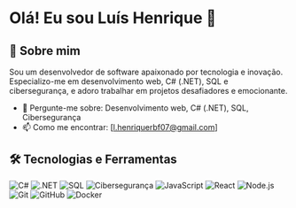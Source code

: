 # Olá! Eu sou Luís Henrique 👋

## 🚀 Sobre mim

Sou um desenvolvedor de software apaixonado por tecnologia e inovação. Especializo-me em desenvolvimento web, C# (.NET), SQL e cibersegurança, e adoro trabalhar em projetos desafiadores e emocionante.

- 💬 Pergunte-me sobre: Desenvolvimento web, C# (.NET), SQL, Cibersegurança
- 📫 Como me encontrar: [l.henriquerbf07@gmail.com]

## 🛠️ Tecnologias e Ferramentas

![C#](https://img.shields.io/badge/-C%23-05122A?style=flat&logo=c-sharp)
![.NET](https://img.shields.io/badge/-.NET-05122A?style=flat&logo=dotnet)
![SQL](https://img.shields.io/badge/-SQL-05122A?style=flat&logo=postgresql)
![Cibersegurança](https://img.shields.io/badge/-Cibersegurança-05122A?style=flat&logo=kaspersky)
![JavaScript](https://img.shields.io/badge/-JavaScript-05122A?style=flat&logo=javascript)
![React](https://img.shields.io/badge/-React-05122A?style=flat&logo=react)
![Node.js](https://img.shields.io/badge/-Node.js-05122A?style=flat&logo=node.js)
![Git](https://img.shields.io/badge/-Git-05122A?style=flat&logo=git)
![GitHub](https://img.shields.io/badge/-GitHub-05122A?style=flat&logo=github)
![Docker](https://img.shields.io/badge/-Docker-05122A?style=flat&logo=docker)